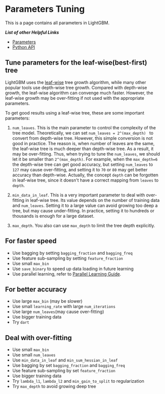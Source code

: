 # Parameters Tuning

This is a page contains all parameters in LightGBM.

***List of other Helpful Links***
* [Parameters](./Parameters.md)
* [Python API](./python/lightgbm.rst)

## Tune parameters for the leaf-wise(best-first) tree

LightGBM uses the [leaf-wise](./Features.md) tree growth algorithm, while many other popular tools use depth-wise tree growth. Compared with depth-wise growth, the leaf-wise algorithm can convenge much faster. However, the leaf-wise growth may be over-fitting if not used with the appropriate parameters. 

To get good results using a leaf-wise tree, these are some important parameters:

1. ```num_leaves```. This is the main parameter to control the complexity of the tree model. Theoretically, we can set ```num_leaves = 2^(max_depth) ``` to convert from depth-wise tree. However, this simple conversion is not good in practice. The reason is, when number of leaves are the same, the leaf-wise tree is much deeper than depth-wise tree. As a result, it may be over-fitting. Thus, when trying to tune the ```num_leaves```, we should let it be smaller than ```2^(max_depth)```. For example, when the ```max_depth=6``` the depth-wise tree can get good accuracy, but setting ```num_leaves``` to ```127``` may cause over-fitting, and setting it to ```70``` or ```80``` may get better accuracy than depth-wise. Actually, the concept ```depth``` can be forgotten in leaf-wise tree, since it doesn't have a correct mapping from ```leaves``` to ```depth```. 

2. ```min_data_in_leaf```. This is a very important parameter to deal with over-fitting in leaf-wise tree. Its value depends on the number of training data and ```num_leaves```. Setting it to a large value can avoid growing too deep a tree, but may cause under-fitting. In practice, setting it to hundreds or thousands is enough for a large dataset. 

3. ```max_depth```. You also can use ```max_depth``` to limit the tree depth explicitly. 


## For faster speed

* Use bagging by setting ```bagging_fraction``` and ```bagging_freq``` 
* Use feature sub-sampling by setting ```feature_fraction```
* Use small ```max_bin```
* Use ```save_binary``` to speed up data loading in future learning
* Use parallel learning, refer to [Parallel Learning Guide](./Parallel-Learning-Guide.rst).

## For better accuracy

* Use large ```max_bin``` (may be slower)
* Use small ```learning_rate``` with large ```num_iterations```
* Use large ```num_leaves```(may cause over-fitting)
* Use bigger training data
* Try ```dart```

## Deal with over-fitting

* Use small ```max_bin```
* Use small ```num_leaves```
* Use ```min_data_in_leaf``` and ```min_sum_hessian_in_leaf```
* Use bagging by set ```bagging_fraction``` and ```bagging_freq``` 
* Use feature sub-sampling by set ```feature_fraction```
* Use bigger training data
* Try ```lambda_l1```, ```lambda_l2``` and ```min_gain_to_split``` to regularization
* Try ```max_depth``` to avoid growing deep tree 
